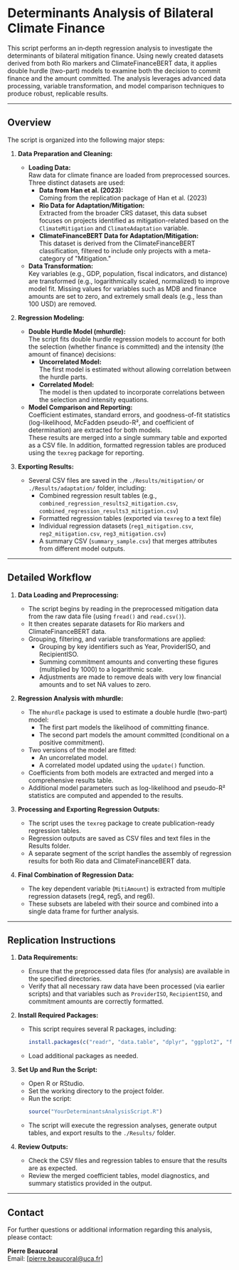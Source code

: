 # Determinants Analysis of Bilateral Climate Finance

This script performs an in‐depth regression analysis to investigate the determinants of bilateral mitigation finance. Using newly created datasets derived from both Rio markers and ClimateFinanceBERT data, it applies double hurdle (two-part) models to examine both the decision to commit finance and the amount committed. The analysis leverages advanced data processing, variable transformation, and model comparison techniques to produce robust, replicable results.

---

## Overview

The script is organized into the following major steps:

1. **Data Preparation and Cleaning:**
   - **Loading Data:**  
     Raw data for climate finance are loaded from preprocessed sources. Three distinct datasets are used:
     - **Data from Han et al. (2023):**  
       Coming from the replication package of Han et al. (2023)
     - **Rio Data for Adaptation/Mitigation:**  
       Extracted from the broader CRS dataset, this data subset focuses on projects identified as mitigation-related based on the `ClimateMitigation` and `ClimateAdaptation` variable.
     - **ClimateFinanceBERT Data for Adaptation/Mitigation:**  
       This dataset is derived from the ClimateFinanceBERT classification, filtered to include only projects with a meta-category of "Mitigation."
   - **Data Transformation:**  
     Key variables (e.g., GDP, population, fiscal indicators, and distance) are transformed (e.g., logarithmically scaled, normalized) to improve model fit. Missing values for variables such as MDB and finance amounts are set to zero, and extremely small deals (e.g., less than 100 USD) are removed.

2. **Regression Modeling:**
   - **Double Hurdle Model (mhurdle):**  
     The script fits double hurdle regression models to account for both the selection (whether finance is committed) and the intensity (the amount of finance) decisions:
     - **Uncorrelated Model:**  
       The first model is estimated without allowing correlation between the hurdle parts.
     - **Correlated Model:**  
       The model is then updated to incorporate correlations between the selection and intensity equations.
   - **Model Comparison and Reporting:**  
     Coefficient estimates, standard errors, and goodness-of-fit statistics (log-likelihood, McFadden pseudo-R², and coefficient of determination) are extracted for both models.  
     These results are merged into a single summary table and exported as a CSV file. In addition, formatted regression tables are produced using the `texreg` package for reporting.

3. **Exporting Results:**
   - Several CSV files are saved in the `./Results/mitigation/` or `./Results/adaptation/` folder, including:
     - Combined regression result tables (e.g., `combined_regression_results2_mitigation.csv`, `combined_regression_results3_mitigation.csv`)
     - Formatted regression tables (exported via `texreg` to a text file)
     - Individual regression datasets (`reg1_mitigation.csv`, `reg2_mitigation.csv`, `reg3_mitigation.csv`)
     - A summary CSV (`summary_sample.csv`) that merges attributes from different model outputs.

---

## Detailed Workflow

1. **Data Loading and Preprocessing:**
   - The script begins by reading in the preprocessed mitigation data from the raw data file (using `fread()` and `read.csv()`).
   - It then creates separate datasets for Rio markers and ClimateFinanceBERT data.
   - Grouping, filtering, and variable transformations are applied:
     - Grouping by key identifiers such as Year, ProviderISO, and RecipientISO.
     - Summing commitment amounts and converting these figures (multiplied by 1000) to a logarithmic scale.
     - Adjustments are made to remove deals with very low financial amounts and to set NA values to zero.

2. **Regression Analysis with mhurdle:**
   - The `mhurdle` package is used to estimate a double hurdle (two-part) model:
     - The first part models the likelihood of committing finance.
     - The second part models the amount committed (conditional on a positive commitment).
   - Two versions of the model are fitted:
     - An uncorrelated model.
     - A correlated model updated using the `update()` function.
   - Coefficients from both models are extracted and merged into a comprehensive results table.
   - Additional model parameters such as log-likelihood and pseudo-R² statistics are computed and appended to the results.

3. **Processing and Exporting Regression Outputs:**
   - The script uses the `texreg` package to create publication-ready regression tables.
   - Regression outputs are saved as CSV files and text files in the Results folder.
   - A separate segment of the script handles the assembly of regression results for both Rio data and ClimateFinanceBERT data.

4. **Final Combination of Regression Data:**
   - The key dependent variable (`MitiAmount`) is extracted from multiple regression datasets (reg4, reg5, and reg6).
   - These subsets are labeled with their source and combined into a single data frame for further analysis.

---

## Replication Instructions

1. **Data Requirements:**
   - Ensure that the preprocessed data files (for analysis) are available in the specified directories.
   - Verify that all necessary raw data have been processed (via earlier scripts) and that variables such as `ProviderISO`, `RecipientISO`, and commitment amounts are correctly formatted.

2. **Install Required Packages:**
   - This script requires several R packages, including:
     ```r
     install.packages(c("readr", "data.table", "dplyr", "ggplot2", "fastDummies", "mhurdle", "texreg", "tidyverse", "countrycode"))
     ```
   - Load additional packages as needed.

3. **Set Up and Run the Script:**
   - Open R or RStudio.
   - Set the working directory to the project folder.
   - Run the script:
     ```r
     source("YourDeterminantsAnalysisScript.R")
     ```
   - The script will execute the regression analyses, generate output tables, and export results to the `./Results/` folder.

4. **Review Outputs:**
   - Check the CSV files and regression tables to ensure that the results are as expected.
   - Review the merged coefficient tables, model diagnostics, and summary statistics provided in the output.

---

## Contact

For further questions or additional information regarding this analysis, please contact:

**Pierre Beaucoral**  
Email: [pierre.beaucoral@uca.fr]
